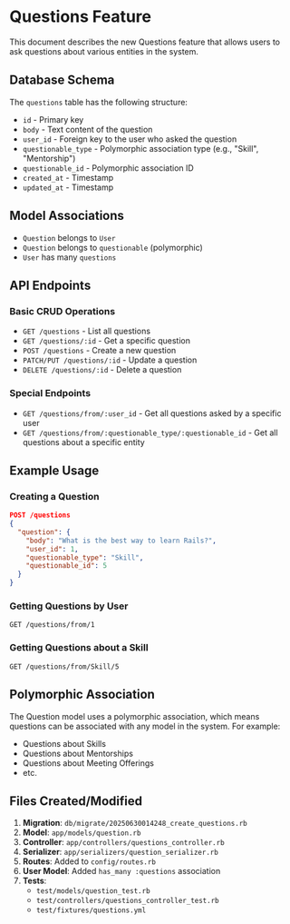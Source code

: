 # Questions Feature

This document describes the new Questions feature that allows users to ask questions about various entities in the system.

## Database Schema

The `questions` table has the following structure:

- `id` - Primary key
- `body` - Text content of the question
- `user_id` - Foreign key to the user who asked the question
- `questionable_type` - Polymorphic association type (e.g., "Skill", "Mentorship")
- `questionable_id` - Polymorphic association ID
- `created_at` - Timestamp
- `updated_at` - Timestamp

## Model Associations

- `Question` belongs to `User`
- `Question` belongs to `questionable` (polymorphic)
- `User` has many `questions`

## API Endpoints

### Basic CRUD Operations

- `GET /questions` - List all questions
- `GET /questions/:id` - Get a specific question
- `POST /questions` - Create a new question
- `PATCH/PUT /questions/:id` - Update a question
- `DELETE /questions/:id` - Delete a question

### Special Endpoints

- `GET /questions/from/:user_id` - Get all questions asked by a specific user
- `GET /questions/from/:questionable_type/:questionable_id` - Get all questions about a specific entity

## Example Usage

### Creating a Question

```json
POST /questions
{
  "question": {
    "body": "What is the best way to learn Rails?",
    "user_id": 1,
    "questionable_type": "Skill",
    "questionable_id": 5
  }
}
```

### Getting Questions by User

```
GET /questions/from/1
```

### Getting Questions about a Skill

```
GET /questions/from/Skill/5
```

## Polymorphic Association

The Question model uses a polymorphic association, which means questions can be associated with any model in the system. For example:

- Questions about Skills
- Questions about Mentorships
- Questions about Meeting Offerings
- etc.

## Files Created/Modified

1. **Migration**: `db/migrate/20250630014248_create_questions.rb`
2. **Model**: `app/models/question.rb`
3. **Controller**: `app/controllers/questions_controller.rb`
4. **Serializer**: `app/serializers/question_serializer.rb`
5. **Routes**: Added to `config/routes.rb`
6. **User Model**: Added `has_many :questions` association
7. **Tests**:
   - `test/models/question_test.rb`
   - `test/controllers/questions_controller_test.rb`
   - `test/fixtures/questions.yml`

